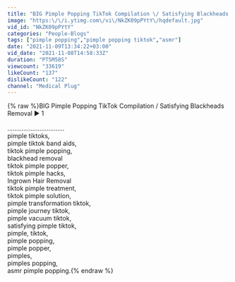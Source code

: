 ```yaml
---
title: "BIG Pimple Popping TikTok Compilation \/ Satisfying Blackheads Removal ▶ 1"
image: "https:\/\/i.ytimg.com\/vi\/NkZK09pPYtY\/hqdefault.jpg"
vid_id: "NkZK09pPYtY"
categories: "People-Blogs"
tags: ["pimple popping","pimple popping tiktok","asmr"]
date: "2021-11-09T13:34:22+03:00"
vid_date: "2021-11-08T14:58:33Z"
duration: "PT5M58S"
viewcount: "33619"
likeCount: "137"
dislikeCount: "122"
channel: "Medical Plug"
---
```

{% raw %}BIG Pimple Popping TikTok Compilation / Satisfying Blackheads Removal ▶ 1<br /><br />................................<br />pimple tiktoks, <br />pimple tiktok band aids, <br />tiktok pimple popping,<br />blackhead removal<br />tiktok pimple popper, <br />tiktok pimple hacks, <br />Ingrown Hair Removal<br />tiktok pimple treatment, <br />tiktok pimple solution, <br />pimple transformation tiktok, <br />pimple journey tiktok, <br />pimple vacuum tiktok, <br />satisfying pimple tiktok, <br />pimple, tiktok, <br />pimple popping, <br />pimple popper, <br />pimples, <br />pimples popping,<br />asmr pimple popping.{% endraw %}
